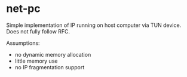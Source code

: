 net-pc
======

Simple implementation of IP running on host computer via TUN device. Does not fully follow RFC.

Assumptions:
 * no dynamic memory allocation
 * little memory use
 * no IP fragmentation support



